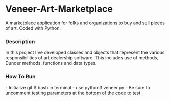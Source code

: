 # Veneer-Art-Marketplace
A marketplace application for folks and organizations to buy and sell pieces of art. Coded with Python.


<h3><b>Description</h3></b>
In this project I've developed classes and objects that represent the various responsibilities of art dealership software.
This includes use of methods, Dunder methods, functions and data types.


<h3><b>How To Run</h3></b>
- Initialize git $ bash in terminal
- use python3 veneer.py
- Be sure to uncomment testing parameters at the bottom of the code to test
